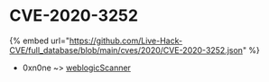 # CVE-2020-3252
{% embed url="https://github.com/Live-Hack-CVE/full_database/blob/main/cves/2020/CVE-2020-3252.json" %}

* 0xn0ne ~> [weblogicScanner](https://www.alice-snow.ru/2020/database/cve-2020-3252/weblogicscanner-0xn0ne)